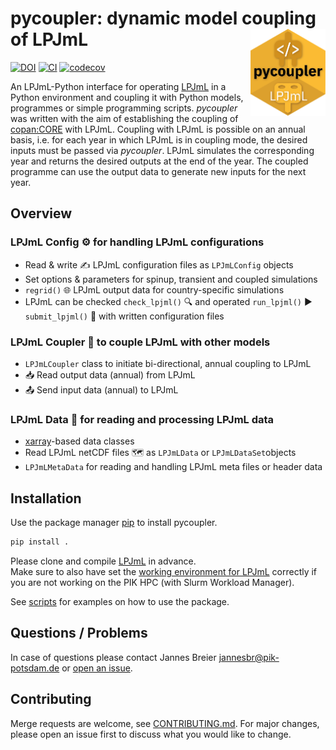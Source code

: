 # pycoupler: dynamic model coupling of LPJmL <a href=''><img src='docs/img/logo.png' align="right" height="139" /></a>

[![DOI](https://zenodo.org/badge/631875667.svg)](https://zenodo.org/doi/10.5281/zenodo.11576705) 
[![CI](https://github.com/PIK-LPJmL/pycoupler/actions/workflows/check.yml/badge.svg)](https://github.com/PIK-LPJmL/pycoupler/actions) [![codecov](https://codecov.io/gh/jnnsbrr/pycoupler/graph/badge.svg?token=A7ONVL4AR4)](https://codecov.io/gh/jnnsbrr/pycoupler)

An LPJmL-Python interface for operating [LPJmL](https://github.com/PIK-LPJmL) in
a Python environment and coupling it with Python models, programmes or simple
programming scripts.
*pycoupler* was written with the aim of establishing the coupling of
[copan:CORE](https://github.com/pik-copan/pycopancore/) with LPJmL.
Coupling with LPJmL is possible on an annual basis, i.e. for each year in which
LPJmL is in coupling mode, the desired inputs must be passed via
*pycoupler*.
LPJmL simulates the corresponding year and returns the desired outputs at the
end of the year.
The coupled programme can use the output data to generate new inputs for the
next year.

## Overview

### LPJmL Config &#9881; for handling LPJmL configurations
* Read & write &#9997; LPJmL configuration files as `LPJmLConfig` objects
* Set options & parameters for spinup, transient and coupled simulations
* `regrid()` &#127760; LPJmL output data for country-specific simulations
* LPJmL can be checked `check_lpjml()` &#128269; and operated `run_lpjml()` &#9654; `submit_lpjml()` &#128640; with written configuration files

### LPJmL Coupler &#128268; to couple LPJmL with other models
* `LPJmLCoupler` class to initiate bi-directional, annual coupling to LPJmL
* &#128229; Read output data (annual) from LPJmL
* &#128228; Send input data (annual) to LPJmL

### LPJmL Data &#128190; for reading and processing LPJmL data
* [xarray](https://github.com/pydata/xarray)-based data classes
* Read LPJmL netCDF files &#128506; as `LPJmLData` or `LPJmLDataSet`objects
* `LPJmLMetaData` for reading and handling LPJmL meta files or header data

## Installation

Use the package manager [pip](https://pip.pypa.io/en/stable/) to install pycoupler.

```bash
pip install .
```

Please clone and compile [LPJmL](https://github.com/PIK-LPJmL/LPJmL) in advance.  
Make sure to also have set the [working environment for LPJmL](https://github.com/PIK-LPJmL/LPJmL/blob/master/INSTALL) correctly if you are not working
on the PIK HPC (with Slurm Workload Manager).  

See [scripts](./scripts/) for examples on how to use the package.

## Questions / Problems

In case of questions please contact Jannes Breier jannesbr@pik-potsdam.de or [open an issue](https://github.com/PIK-LPJmL/pycoupler/issues/new).

## Contributing
Merge requests are welcome, see [CONTRIBUTING.md](CONTRIBUTING.md). For major changes, please open an issue first to discuss what you would like to change.
